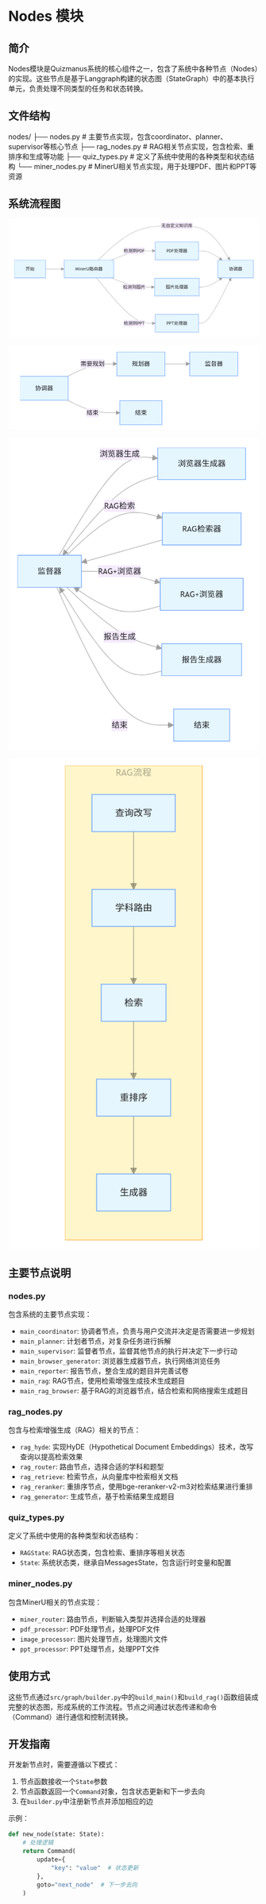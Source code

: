 # Nodes 模块

## 简介
Nodes模块是Quizmanus系统的核心组件之一，包含了系统中各种节点（Nodes）的实现。这些节点是基于Langgraph构建的状态图（StateGraph）中的基本执行单元，负责处理不同类型的任务和状态转换。

## 文件结构
nodes/
├── nodes.py           # 主要节点实现，包含coordinator、planner、supervisor等核心节点
├── rag_nodes.py       # RAG相关节点实现，包含检索、重排序和生成等功能
├── quiz_types.py      # 定义了系统中使用的各种类型和状态结构
└── miner_nodes.py     # MinerU相关节点实现，用于处理PDF、图片和PPT等资源

## 系统流程图

![节点流程图1](../../pic/node_one.png)

![节点流程图2](../../pic/node_two.png)

![节点流程图3](../../pic/node_third.png)

![节点流程图4](../../pic/node_fouth.png)

## 主要节点说明

### nodes.py
包含系统的主要节点实现：
- `main_coordinator`: 协调者节点，负责与用户交流并决定是否需要进一步规划
- `main_planner`: 计划者节点，对复杂任务进行拆解
- `main_supervisor`: 监督者节点，监督其他节点的执行并决定下一步行动
- `main_browser_generator`: 浏览器生成器节点，执行网络浏览任务
- `main_reporter`: 报告节点，整合生成的题目并完善试卷
- `main_rag`: RAG节点，使用检索增强生成技术生成题目
- `main_rag_browser`: 基于RAG的浏览器节点，结合检索和网络搜索生成题目

### rag_nodes.py
包含与检索增强生成（RAG）相关的节点：
- `rag_hyde`: 实现HyDE（Hypothetical Document Embeddings）技术，改写查询以提高检索效果
- `rag_router`: 路由节点，选择合适的学科和题型
- `rag_retrieve`: 检索节点，从向量库中检索相关文档
- `rag_reranker`: 重排序节点，使用bge-reranker-v2-m3对检索结果进行重排
- `rag_generator`: 生成节点，基于检索结果生成题目

### quiz_types.py
定义了系统中使用的各种类型和状态结构：
- `RAGState`: RAG状态类，包含检索、重排序等相关状态
- `State`: 系统状态类，继承自MessagesState，包含运行时变量和配置

### miner_nodes.py
包含MinerU相关的节点实现：
- `miner_router`: 路由节点，判断输入类型并选择合适的处理器
- `pdf_processor`: PDF处理节点，处理PDF文件
- `image_processor`: 图片处理节点，处理图片文件
- `ppt_processor`: PPT处理节点，处理PPT文件

## 使用方式
这些节点通过`src/graph/builder.py`中的`build_main()`和`build_rag()`函数组装成完整的状态图，形成系统的工作流程。节点之间通过状态传递和命令（Command）进行通信和控制流转换。

## 开发指南
开发新节点时，需要遵循以下模式：
1. 节点函数接收一个`State`参数
2. 节点函数返回一个`Command`对象，包含状态更新和下一步去向
3. 在`builder.py`中注册新节点并添加相应的边

示例：
```python
def new_node(state: State):
    # 处理逻辑
    return Command(
        update={
            "key": "value"  # 状态更新
        },
        goto="next_node"  # 下一步去向
    )